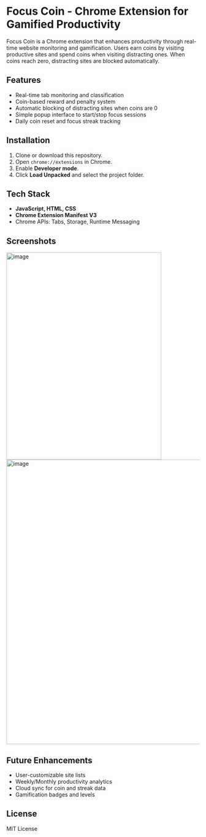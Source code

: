 # Focus Coin - Chrome Extension for Gamified Productivity

Focus Coin is a Chrome extension that enhances productivity through real-time website monitoring and gamification. 
Users earn coins by visiting productive sites and spend coins when visiting distracting ones. 
When coins reach zero, distracting sites are blocked automatically.

## Features
- Real-time tab monitoring and classification
- Coin-based reward and penalty system
- Automatic blocking of distracting sites when coins are 0
- Simple popup interface to start/stop focus sessions
- Daily coin reset and focus streak tracking

## Installation
1. Clone or download this repository.
2. Open `chrome://extensions` in Chrome.
3. Enable **Developer mode**.
4. Click **Load Unpacked** and select the project folder.

## Tech Stack
- **JavaScript, HTML, CSS**
- **Chrome Extension Manifest V3**
- Chrome APIs: Tabs, Storage, Runtime Messaging

## Screenshots
<img width="404" height="540" alt="image" src="https://github.com/user-attachments/assets/e6e3130b-a784-4b83-952c-4e62cda262e9" />

<img width="616" height="742" alt="image" src="https://github.com/user-attachments/assets/b82eb1e1-1d1a-4a04-9562-a17fab1fab2e" />


## Future Enhancements
- User-customizable site lists
- Weekly/Monthly productivity analytics
- Cloud sync for coin and streak data
- Gamification badges and levels

## License
MIT License
